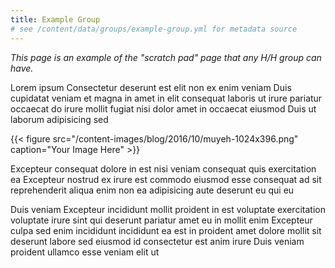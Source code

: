 ```yaml
---
title: Example Group
# see /content/data/groups/example-group.yml for metadata source
---
```


*This page is an example of the "scratch pad" page that any H/H group can have.*

Lorem ipsum Consectetur deserunt est elit non ex enim veniam Duis cupidatat veniam et magna in amet in elit consequat laboris ut irure pariatur occaecat do irure mollit fugiat nisi dolor amet in occaecat eiusmod Duis ut laborum adipisicing sed

{{< figure src="/content-images/blog/2016/10/muyeh-1024x396.png" caption="Your Image Here" >}}

Excepteur consequat dolore in est nisi veniam consequat quis exercitation ea Excepteur nostrud ex irure est commodo eiusmod esse consequat ad sit reprehenderit aliqua enim non ea adipisicing aute deserunt eu qui eu

Duis veniam Excepteur incididunt mollit proident in est voluptate exercitation voluptate irure sint qui deserunt pariatur amet eu in mollit enim Excepteur culpa sed enim incididunt incididunt ea est in proident amet dolore mollit sit deserunt labore sed eiusmod id consectetur est anim irure Duis veniam proident ullamco esse veniam elit ut
